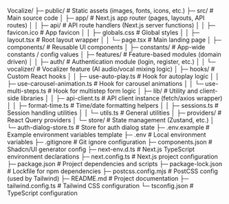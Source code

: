 Vocalize/
├─ public/                     # Static assets (images, fonts, icons, etc.)
├─ src/                        # Main source code
│  ├─ app/                     # Next.js app router (pages, layouts, API routes)
│  │  ├─ api/                  # API route handlers (Next.js server functions)
│  │  ├─ favicon.ico           # App favicon
│  │  ├─ globals.css           # Global styles
│  │  ├─ layout.tsx            # Root layout wrapper
│  │  └─ page.tsx              # Main landing page
│  ├─ components/              # Reusable UI components
│  ├─ constants/               # App-wide constants / config values
│  ├─ features/                # Feature-based modules (domain driven)
│  │  ├─ auth/                 # Authentication module (login, register, etc.)
│  │  └─ vocalizer/            # Vocalizer feature (AI audio/vocal mixing logic)
│  ├─ hooks/                   # Custom React hooks
│  │  ├─ use-auto-play.ts      # Hook for autoplay logic
│  │  ├─ use-carousel-animation.ts # Hook for carousel animations
│  │  └─ use-multi-steps.ts    # Hook for multistep form logic
│  ├─ lib/                     # Utility and client-side libraries
│  │  ├─ api-client.ts         # API client instance (fetch/axios wrapper)
│  │  ├─ format-time.ts        # Time/date formatting helpers
│  │  ├─ sessions.ts           # Session handling utilities
│  │  └─ utils.ts              # General utilities
│  ├─ providers/               # React Query providers
│  └─ store/                   # State management (Zustand, etc.)
│     └─ auth-dialog-store.ts  # Store for auth dialog state
├─ .env.example                # Example environment variables template
├─ .env                        # Local environment variables
├─ .gitignore                  # Git ignore configuration
├─ components.json             # Shadcn/UI generator config
├─ next-env.d.ts               # Next.js TypeScript environment declarations
├─ next.config.ts              # Next.js project configuration
├─ package.json                # Project dependencies and scripts
├─ package-lock.json           # Lockfile for npm dependencies
├─ postcss.config.mjs          # PostCSS config (used by Tailwind)
├─ README.md                   # Project documentation
├─ tailwind.config.ts          # Tailwind CSS configuration
└─ tsconfig.json               # TypeScript configuration
